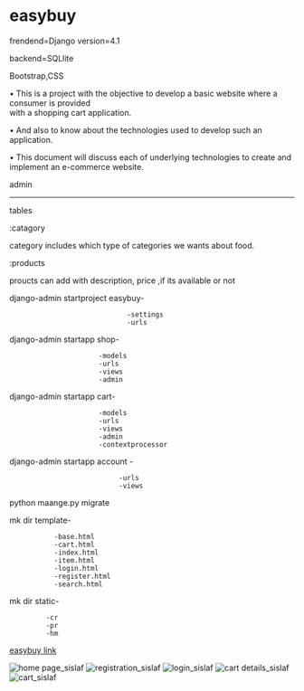 # easybuy


frendend=Django version=4.1

backend=SQLlite

Bootstrap,CSS


•	This is a project with the objective to  develop a 
         basic website where a consumer is provided  
         with a shopping cart application.
         
         
•	And also to know about the technologies used to
         develop such an application.
         
         
•	This document will discuss each of 
         underlying technologies to create and 
         implement an e-commerce website.



  admin
  
  
*********


tables


:catagory


category includes which type of categories we wants about food.


:products


proucts can add with description, price ,if its available or not

      
django-admin startproject easybuy-


                                 -settings
                                 -urls
                          
django-admin startapp shop-


                          -models
                          -urls
                          -views
                          -admin
django-admin startapp cart-


                          -models
                          -urls
                          -views
                          -admin
                          -contextprocessor
                          
                          
django-admin startapp  account -


                               -urls
                               -views
                              
                               
python maange.py migrate


mk dir template-


               -base.html
               -cart.html
               -index.html
               -item.html
               -login.html
               -register.html
               -search.html  
               
               
mk dir static-

             -cr
             -pr
             -hm
             
 [easybuy link](easybuy.pythonanywhere.com)
             
             
![home page_sislaf](https://user-images.githubusercontent.com/119956082/207924869-518badfc-c5d6-4a13-9a56-8838b8597f4d.png)
![registration_sislaf](https://user-images.githubusercontent.com/119956082/207925420-6a61d704-bf97-4c9e-a7eb-f97edbcb2ad1.png)
![login_sislaf](https://user-images.githubusercontent.com/119956082/207925807-78be9944-1530-47ae-a394-8bf0915613cb.png)
![cart details_sislaf](https://user-images.githubusercontent.com/119956082/207925884-8f31164c-e677-4216-b01c-a499cdabdbbd.png)
![cart_sislaf](https://user-images.githubusercontent.com/119956082/207925921-61339533-7028-4618-b7e4-d1c082f3d6d5.png)


